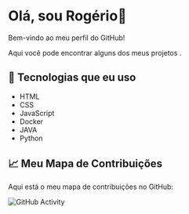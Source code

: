 # Olá, sou Rogério👋

Bem-vindo ao meu perfil do GitHub!

Aqui você pode encontrar alguns dos meus projetos .

## 🚀 Tecnologias que eu uso

- HTML
- CSS
- JavaScript
- Docker
- JAVA
- Python


## 📈 Meu Mapa de Contribuições

Aqui está o meu mapa de contribuições no GitHub:

![GitHub Activity](https://ghchart.rshb.xyz/rogeriomatzak)


